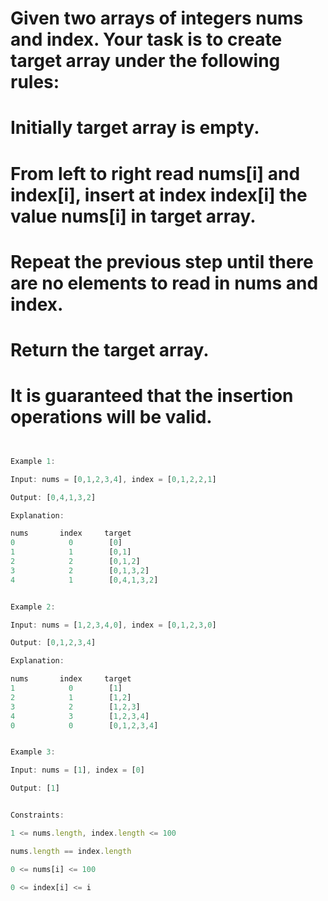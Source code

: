 # Given two arrays of integers nums and index. Your task is to create target array under the following rules:

# Initially target array is empty.

# From left to right read nums[i] and index[i], insert at index index[i] the value nums[i] in target array.

# Repeat the previous step until there are no elements to read in nums and index.

# Return the target array.

# It is guaranteed that the insertion operations will be valid.



 ```js


Example 1:

Input: nums = [0,1,2,3,4], index = [0,1,2,2,1]

Output: [0,4,1,3,2]

Explanation:

nums       index     target
0            0        [0]
1            1        [0,1]
2            2        [0,1,2]
3            2        [0,1,3,2]
4            1        [0,4,1,3,2]


Example 2:

Input: nums = [1,2,3,4,0], index = [0,1,2,3,0]

Output: [0,1,2,3,4]

Explanation:

nums       index     target
1            0        [1]
2            1        [1,2]
3            2        [1,2,3]
4            3        [1,2,3,4]
0            0        [0,1,2,3,4]


Example 3:

Input: nums = [1], index = [0]

Output: [1]


Constraints:

1 <= nums.length, index.length <= 100

nums.length == index.length

0 <= nums[i] <= 100

0 <= index[i] <= i